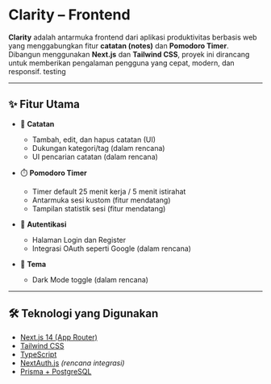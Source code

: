 # Clarity – Frontend

**Clarity** adalah antarmuka frontend dari aplikasi produktivitas berbasis web yang menggabungkan fitur **catatan (notes)** dan **Pomodoro Timer**. Dibangun menggunakan **Next.js** dan **Tailwind CSS**, proyek ini dirancang untuk memberikan pengalaman pengguna yang cepat, modern, dan responsif. testing

---

## ✨ Fitur Utama

- 📝 **Catatan**
  - Tambah, edit, dan hapus catatan (UI)
  - Dukungan kategori/tag (dalam rencana)
  - UI pencarian catatan (dalam rencana)

- ⏱️ **Pomodoro Timer**
  - Timer default 25 menit kerja / 5 menit istirahat
  - Antarmuka sesi kustom (fitur mendatang)
  - Tampilan statistik sesi (fitur mendatang)

- 🔐 **Autentikasi**
  - Halaman Login dan Register
  - Integrasi OAuth seperti Google (dalam rencana)

- 🎨 **Tema**
  - Dark Mode toggle (dalam rencana)

---

## 🛠️ Teknologi yang Digunakan

- [Next.js 14 (App Router)](https://nextjs.org/)
- [Tailwind CSS](https://tailwindcss.com/)
- [TypeScript](https://www.typescriptlang.org/)
- [NextAuth.js](https://next-auth.js.org/) _(rencana integrasi)_
- [Prisma + PostgreSQL](https://www.prisma.io/)
